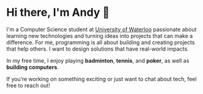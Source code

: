 # Hi there, I'm Andy 👋

I'm a Computer Science student at [University of Waterloo](https://uwaterloo.ca) passionate about learning new technologies and turning ideas into projects that can make a difference. For me, programming is all about building and creating projects that help others. I want to design solutions that have real-world impacts.

In my free time, I enjoy playing **badminton**, **tennis**, and **poker**, as well as **building computers**.

If you’re working on something exciting or just want to chat about tech, feel free to reach out!

<!--
**andyjyzhang/andyjyzhang** is a ✨ _special_ ✨ repository because its `README.md` (this file) appears on your GitHub profile.

Here are some ideas to get you started:

- 🔭 I’m currently working on ...
- 🌱 I’m currently learning ...
- 👯 I’m looking to collaborate on ...
- 🤔 I’m looking for help with ...
- 💬 Ask me about ...
- 📫 How to reach me: ...
- 😄 Pronouns: ...
- ⚡ Fun fact: ...
-->

